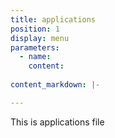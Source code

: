 ```yaml
---
title: applications
position: 1
display: menu
parameters:
  - name:
    content: 
    
content_markdown: |-

---
```

 This is applications file